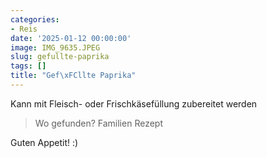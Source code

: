 ```yaml
---
categories:
- Reis
date: '2025-01-12 00:00:00'
image: IMG_9635.JPEG
slug: gefullte-paprika
tags: []
title: "Gef\xFCllte Paprika"
---
```



Kann mit Fleisch- oder Frischkäsefüllung zubereitet werden

> Wo gefunden? Familien Rezept

Guten Appetit! :)